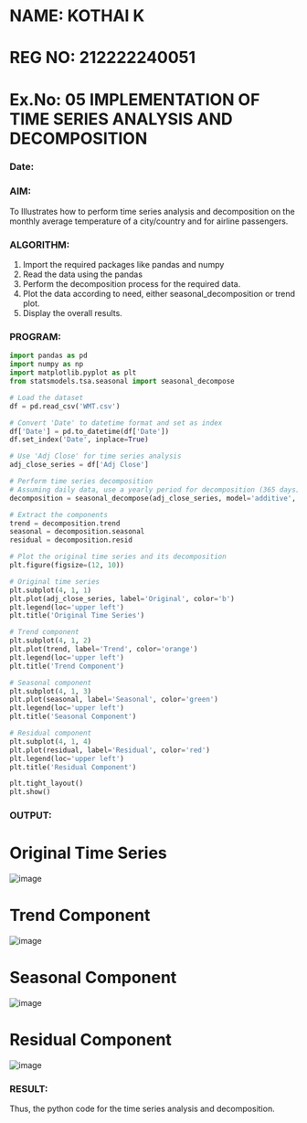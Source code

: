 # NAME: KOTHAI K
# REG NO: 212222240051
# Ex.No: 05  IMPLEMENTATION OF TIME SERIES ANALYSIS AND DECOMPOSITION
### Date: 


### AIM:
To Illustrates how to perform time series analysis and decomposition on the monthly average temperature of a city/country and for airline passengers.

### ALGORITHM:
1. Import the required packages like pandas and numpy
2. Read the data using the pandas
3. Perform the decomposition process for the required data.
4. Plot the data according to need, either seasonal_decomposition or trend plot.
5. Display the overall results.

### PROGRAM:
```python
import pandas as pd
import numpy as np
import matplotlib.pyplot as plt
from statsmodels.tsa.seasonal import seasonal_decompose

# Load the dataset
df = pd.read_csv('WMT.csv')

# Convert 'Date' to datetime format and set as index
df['Date'] = pd.to_datetime(df['Date'])
df.set_index('Date', inplace=True)

# Use 'Adj Close' for time series analysis
adj_close_series = df['Adj Close']

# Perform time series decomposition
# Assuming daily data, use a yearly period for decomposition (365 days)
decomposition = seasonal_decompose(adj_close_series, model='additive', period=365)

# Extract the components
trend = decomposition.trend
seasonal = decomposition.seasonal
residual = decomposition.resid

# Plot the original time series and its decomposition
plt.figure(figsize=(12, 10))

# Original time series
plt.subplot(4, 1, 1)
plt.plot(adj_close_series, label='Original', color='b')
plt.legend(loc='upper left')
plt.title('Original Time Series')

# Trend component
plt.subplot(4, 1, 2)
plt.plot(trend, label='Trend', color='orange')
plt.legend(loc='upper left')
plt.title('Trend Component')

# Seasonal component
plt.subplot(4, 1, 3)
plt.plot(seasonal, label='Seasonal', color='green')
plt.legend(loc='upper left')
plt.title('Seasonal Component')

# Residual component
plt.subplot(4, 1, 4)
plt.plot(residual, label='Residual', color='red')
plt.legend(loc='upper left')
plt.title('Residual Component')

plt.tight_layout()
plt.show()
```

### OUTPUT:
# Original Time Series
![image](https://github.com/user-attachments/assets/db7c49d4-8df9-449a-b72a-5665dbd0180a)
# Trend Component
![image](https://github.com/user-attachments/assets/69e32470-2ece-4f85-8359-a54d6817458a)
# Seasonal Component
![image](https://github.com/user-attachments/assets/b354e4a4-aa12-443a-80d8-dfbb264bfa9d)
# Residual Component
![image](https://github.com/user-attachments/assets/d8244af5-432d-42b6-9a91-dd33bb1a897a)




### RESULT:
Thus, the python code for the time series analysis and decomposition.
